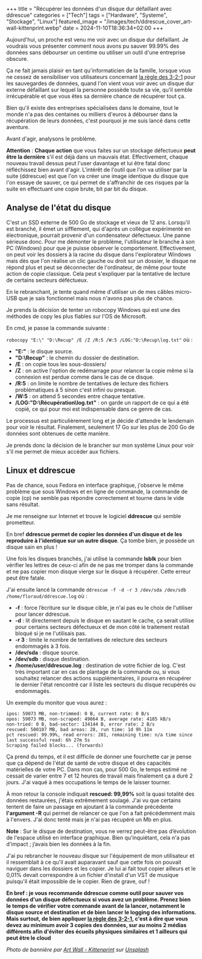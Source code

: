 +++
title = "Récupérer les données d'un disque dur défaillant avec ddrescue"
categories = ["Tech"]
tags = ["Hardware", "Systeme", "Stockage", "Linux"]
featured_image = "/images/tech/ddrescue_cover_art-wall-kittenprint.webp"
date = 2024-11-10T18:36:34+02:00
+++

Aujourd'hui, un proche est venu me voir avec un disque dur défaillant. Je voudrais vous présenter comment nous avons pu sauver 99.99% des données sans débourser un centime ou utiliser un outil d'une entreprise obscure.

Ça ne fait jamais plaisir en tant qu'informaticien de la famille, lorsque vous ne cessez de sensibiliser vos utilisateurs concernant [la règle des 3-2-1](https://fr.wikipedia.org/wiki/Sauvegarde_(informatique)#Strat%C3%A9gie_3-2-1) pour les sauvegardes de données, quand l'on vient vous voir avec un disque dur externe défaillant sur lequel la personne possède toute sa vie, qu'il semble irrécupérable et que vous êtes sa dernière chance de récupérer tout ça.

Bien qu'il existe des entreprises spécialisées dans le domaine, tout le monde n'a pas des centaines ou milliers d'euros à débourser dans la récupération de leurs données, c'est pourquoi je me suis lancé dans cette aventure.

Avant d'agir, analysons le problème.

**Attention** : **Chaque action** que vous faites sur un stockage défectueux **peut être la dernière** s'il est déjà dans un mauvais état. Effectivement, chaque nouveau travail dessus peut l'user davantage et lui être fatal donc réfléchissez bien avant d'agir. L'intérêt de l'outil que l'on va utiliser par la suite (ddrescue) est que l'on va créer une image identique du disque que l'on essaye de sauver, ce qui permet de s'affranchir de ces risques par la suite en effectuant une copie brute, bit par bit du disque.

## Analyse de l'état du disque
C'est un SSD externe de 500 Go de stockage et vieux de 12 ans. Lorsqu'il est branché, il émet un sifflement, qui d'après un collègue expérimenté en électronique, pourrait provenir d'un condensateur défectueux. Une panne sérieuse donc.
Pour me démonter le problème, l'utilisateur le branche à son PC (Windows) pour que je puisse observer le comportement. Effectivement, on peut voir les dossiers à la racine du disque dans l'explorateur Windows mais dès que l'on réalise un clic gauche ou droit sur un dossier, le disque ne répond plus et peut se déconnecter de l'ordinateur, de même pour toute action de copie classique. Cela peut s'expliquer par la tentative de lecture de certains secteurs déféctueux.

En le rebranchant, je tente quand même d'utiliser un de mes câbles micro-USB que je sais fonctionnel mais nous n'avons pas plus de chance.

Je prends la décision de tenter un robocopy Windows qui est une des méthodes de copy les plus fiables sur l'OS de Microsoft.

En cmd, je passe la commande suivante :

`robocopy "E:\" "D:\Recup" /E /Z /R:5 /W:5 /LOG:"D:\Recup\log.txt"` où :
- **"E:\"** : le disque source.
- **"D:\Recup"** : le chemin du dossier de destination.
- **/E** : on copie tous les sous-dossiers/
- **/Z** : on active l'option de redémarrage pour relancer la copie même si la connexion est perdue comme dans le cas de ce disque.
- **/R:5** : on limite le nombre de tentatives de lecture des fichiers problématiques à 5 sinon c'est infini ou presque.
- **/W:5** : on attend 5 secondes entre chaque tentative.
- **/LOG:"D:\Récupération\log.txt"** : on garde un rapport de ce qui a été copié, ce qui pour moi est indispensable dans ce genre de cas.

Le processus est particulièrement long et je décide d'attendre le lendemain pour voir le résultat. Finalement, seulement 17 Go sur les plus de 200 Go de données sont obtenues de cette manière.

Je prends donc la décision de le brancher sur mon système Linux pour voir s'il me permet de mieux accéder aux fichiers.

## Linux et ddrescue
Pas de chance, sous Fedora en interface graphique, j'observe le même problème que sous Windows et en ligne de commande, la commande de copie (cp) ne semble pas répondre correctement et tourne dans le vide sans résultat.

Je me renseigne sur Internet et trouve le logiciel **ddrescue** qui semble prometteur.

En bref **ddrescue permet de copier les données d'un disque et de les reproduire à l'identique sur un autre disque**. Ça tombe bien, je possède un disque sain en plus !

Une fois les disques branchés, j'ai utilisé la commande **lsblk** pour bien vérifier les lettres de ceux-ci afin de ne pas me tromper dans la commande et ne pas copier mon disque vierge sur le disque à récupérer. Cette erreur peut être fatale.

J'ai ensuite lancé la commande `ddrescue -f -d -r 3 /dev/sda /dev/sdb /home/floraud/ddrescue.log` où :
- **-f** : force l’écriture sur le disque cible, je n'ai pas eu le choix de l'utiliser pour lancer ddrescue.
- **-d**  : lit directement depuis le disque en sautant le cache, ça serait utilise pour certains secteurs défectueux et de mon côté le traitement restait bloqué si je ne l'utilisais pas.
- **-r 3** : limite le nombre de tentatives de relecture des secteurs endommagés à 3 fois.
- **/dev/sda** : disque source.
- **/dev/sdb** : disque destination.
- **/home/user/ddrescue.log** : destination de votre fichier de log. C'est très important car en cas de plantage de la commande ou, si vous souhaitez relancer des actions supplémentaires, il pourra en récupérer le dernier l'état rencontré car il liste les secteurs du disque recupérés ou endommagés.

Un exemple du monitor que vous aurez :

```
ipos: 59073 MB, non-trimmed: 0 B, current rate: 0 B/s
opos: 59073 MB, non-scraped: 49664 B, average rate: 4185 kB/s
non-tried: 0 B, bad-sector: 134144 B, error rate: 2 B/s
rescued: 500107 MB, bad areas: 28, run time: 1d 9h 11m
pct rescued: 99.99%, read errors: 281, remaining time: n/a time since last successful read: 6h 27m 5s
Scraping failed blocks... (forwards)
```

Ça prend du temps, et il est difficile de donner une fourchette car je pense que ça dépend de l'état de santé de votre disque et des capacités matérielles de votre PC. Dans mon cas, pour 500 Go, le temps estimé ne cessait de varier entre 7 et 12 heures de travail mais finalement ça a duré 2 jours. J'ai vaqué à mes occupations le temps de le laisser tourner.

À mon retour la console indiquait **rescued: 99,99%** soit la quasi totalité des données restaurées, j'étais extrêmement soulagé. J'ai vu que certains tentent de faire un passage en ajoutant à la commande précédente **l'argument -R** qui permet de relancer ce que l'on a fait précédemment mais à l'envers. J'ai donc tenté mais je n'ai pas récupéré un Mb en plus.

**Note** : Sur le disque de destination, vous ne verrez peut-être pas d’évolution de l'espace utilisé en interface graphique. Bien qu’inquiétant, cela n'a pas d'impact ; j’avais bien les données à la fin.

J'ai pu rebrancher le nouveau disque sur l'équipement de mon utilisateur et il ressemblait à ce qu'il avait auparavant sauf que cette fois on pouvait naviguer dans les dossiers et les copier. Je lui ai fait tout copier ailleurs et le 0,01% devait correspondre à un fichier d'install d'un VST de musique puisqu'il était impossible de le copier. Rien de grave, ouf !

**En bref : je vous recommande ddrescue comme outil pour sauver vos données d'un disque défectueux si vous avez un problème. Prenez bien le temps de vérifier votre commande avant de la lancer, notamment le disque source et destination et de bien lancer le logging des informations. Mais surtout, de bien appliquer [la règle des 3-2-1](https://fr.wikipedia.org/wiki/Sauvegarde_(informatique)#Strat%C3%A9gie_3-2-1), c'est à dire que vous devez au minimum avoir 3 copies des données, sur au moins 2 médias différents afin d'éviter des écueils physiques similaires et 1 ailleurs qui peut être le cloud**

*Photo de bannière par [Art Wall - Kittenprint](https://unsplash.com/fr/@artwall_hd?utm_content=creditCopyText&utm_medium=referral&utm_source=unsplash) sur [Unsplash](https://unsplash.com/fr/photos/plateau-tournant-noir-et-argent-sur-table-noire-9Wq1HpghQ4A?utm_content=creditCopyText&utm_medium=referral&utm_source=unsplash)*
